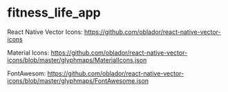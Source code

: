 # fitness_life_app

React Native Vector Icons: https://github.com/oblador/react-native-vector-icons 

Material Icons: https://github.com/oblador/react-native-vector-icons/blob/master/glyphmaps/MaterialIcons.json 

FontAwesom: https://github.com/oblador/react-native-vector-icons/blob/master/glyphmaps/FontAwesome.json 